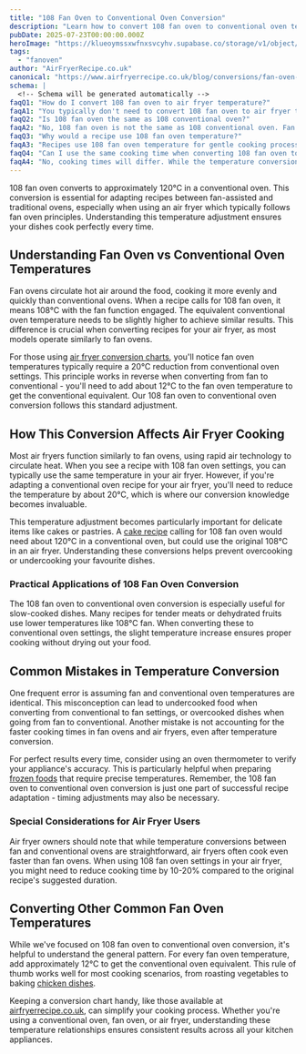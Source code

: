 ```yaml
---
title: "108 Fan Oven to Conventional Oven Conversion"
description: "Learn how to convert 108 fan oven to conventional oven temperatures quickly and accurately for perfect baking every time."
pubDate: 2025-07-23T00:00:00.000Z
heroImage: "https://klueoymssxwfnxsvcyhv.supabase.co/storage/v1/object/public/Shmucket/108-fan-oven-to-conventional-oven-conversion.png"
tags:
  - "fanoven"
author: "AirFryerRecipe.co.uk"
canonical: "https://www.airfryerrecipe.co.uk/blog/conversions/fan-oven-to-conventional-oven/108-fan-oven-to-conventional-oven-conversion"
schema: |
  <!-- Schema will be generated automatically -->
faqQ1: "How do I convert 108 fan oven to air fryer temperature?"
faqA1: "You typically don't need to convert 108 fan oven to air fryer temperature as both use similar cooking principles. Use the same 108°C setting in your air fryer, but reduce cooking time by about 10-20% as air fryers cook faster than fan ovens."
faqQ2: "Is 108 fan oven the same as 108 conventional oven?"
faqA2: "No, 108 fan oven is not the same as 108 conventional oven. Fan ovens cook more efficiently, so you need to increase the temperature by about 12°C when converting to conventional oven settings - making 108 fan oven equivalent to approximately 120°C in a conventional oven."
faqQ3: "Why would a recipe use 108 fan oven temperature?"
faqA3: "Recipes use 108 fan oven temperature for gentle cooking processes like dehydrating fruits, slow-cooking meats, or keeping dishes warm without further cooking. The fan circulation ensures even heat distribution at this low temperature."
faqQ4: "Can I use the same cooking time when converting 108 fan oven to conventional oven?"
faqA4: "No, cooking times will differ. While the temperature conversion from 108 fan to 120 conventional is straightforward, conventional ovens generally take longer to cook food at equivalent temperatures. Start checking for doneness about 10-15 minutes earlier than the fan oven recipe suggests."
---
```

<p>108 fan oven converts to approximately 120°C in a conventional oven. This conversion is essential for adapting recipes between fan-assisted and traditional ovens, especially when using an air fryer which typically follows fan oven principles. Understanding this temperature adjustment ensures your dishes cook perfectly every time.</p>

<h2>Understanding Fan Oven vs Conventional Oven Temperatures</h2>
<p>Fan ovens circulate hot air around the food, cooking it more evenly and quickly than conventional ovens. When a recipe calls for 108 fan oven, it means 108°C with the fan function engaged. The equivalent conventional oven temperature needs to be slightly higher to achieve similar results. This difference is crucial when converting recipes for your air fryer, as most models operate similarly to fan ovens.</p>
<p>For those using <a href=https://www.airfryerrecipe.co.uk/air-fryer-conversion-chart>air fryer conversion charts</a>, you'll notice fan oven temperatures typically require a 20°C reduction from conventional oven settings. This principle works in reverse when converting from fan to conventional - you'll need to add about 12°C to the fan oven temperature to get the conventional equivalent. Our 108 fan oven to conventional oven conversion follows this standard adjustment.</p>

<h2>How This Conversion Affects Air Fryer Cooking</h2>
<p>Most air fryers function similarly to fan ovens, using rapid air technology to circulate heat. When you see a recipe with 108 fan oven settings, you can typically use the same temperature in your air fryer. However, if you're adapting a conventional oven recipe for your air fryer, you'll need to reduce the temperature by about 20°C, which is where our conversion knowledge becomes invaluable.</p>
<p>This temperature adjustment becomes particularly important for delicate items like cakes or pastries. A <a href=https://www.airfryerrecipe.co.uk/recipe-category/cakes>cake recipe</a> calling for 108 fan oven would need about 120°C in a conventional oven, but could use the original 108°C in an air fryer. Understanding these conversions helps prevent overcooking or undercooking your favourite dishes.</p>

<h3>Practical Applications of 108 Fan Oven Conversion</h3>
<p>The 108 fan oven to conventional oven conversion is especially useful for slow-cooked dishes. Many recipes for tender meats or dehydrated fruits use lower temperatures like 108°C fan. When converting these to conventional oven settings, the slight temperature increase ensures proper cooking without drying out your food.</p>

<h2>Common Mistakes in Temperature Conversion</h2>
<p>One frequent error is assuming fan and conventional oven temperatures are identical. This misconception can lead to undercooked food when converting from conventional to fan settings, or overcooked dishes when going from fan to conventional. Another mistake is not accounting for the faster cooking times in fan ovens and air fryers, even after temperature conversion.</p>
<p>For perfect results every time, consider using an oven thermometer to verify your appliance's accuracy. This is particularly helpful when preparing <a href=https://www.airfryerrecipe.co.uk/recipe-category/frozen-foods>frozen foods</a> that require precise temperatures. Remember, the 108 fan oven to conventional oven conversion is just one part of successful recipe adaptation - timing adjustments may also be necessary.</p>

<h3>Special Considerations for Air Fryer Users</h3>
<p>Air fryer owners should note that while temperature conversions between fan and conventional ovens are straightforward, air fryers often cook even faster than fan ovens. When using 108 fan oven settings in your air fryer, you might need to reduce cooking time by 10-20% compared to the original recipe's suggested duration.</p>

<h2>Converting Other Common Fan Oven Temperatures</h2>
<p>While we've focused on 108 fan oven to conventional oven conversion, it's helpful to understand the general pattern. For every fan oven temperature, add approximately 12°C to get the conventional oven equivalent. This rule of thumb works well for most cooking scenarios, from roasting vegetables to baking <a href=https://www.airfryerrecipe.co.uk/recipe-category/chicken>chicken dishes</a>.</p>
<p>Keeping a conversion chart handy, like those available at <a href=https://www.airfryerrecipe.co.uk>airfryerrecipe.co.uk</a>, can simplify your cooking process. Whether you're using a conventional oven, fan oven, or air fryer, understanding these temperature relationships ensures consistent results across all your kitchen appliances.</p>
